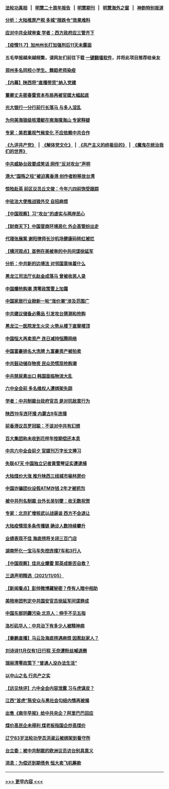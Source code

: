#### [法轮功真相](https://github.com/gfw-breaker/truth/blob/master/README.md?t=0) &nbsp;&nbsp;|&nbsp;&nbsp; [明慧二十周年报告](https://github.com/gfw-breaker/mh-reports/blob/master/README.md?t=0) &nbsp;&nbsp;|&nbsp;&nbsp;[明慧期刊](https://github.com/gfw-breaker/mh-qikan) &nbsp;&nbsp;|&nbsp;&nbsp; [明慧海外之窗](https://github.com/gfw-breaker/mh-news/blob/master/README.md?t=0) &nbsp;&nbsp;|&nbsp;&nbsp; [神韵特别报道](https://github.com/gfw-breaker/mh-news/blob/master/shenyun.md?t=0)
#### [分析：大陆推房产税 多城“限跌令”效果难料](../pages/nsc413/n13359635.md?t=11080250) 
#### [应对中共全球审查 学者：西方政府应三管齐下](../pages/nsc413/n13354082.md?t=11080250) 
#### [【疫情11.7】加州州长打加强剂后11天未露面](../pages/nsc413/n13359330.md?t=11080250) 
#### 五毛举报越来越频繁，请网友们前往下载 [一键翻墙软件](https://github.com/gfw-breaker/ssr-accounts)，并将此项目推荐给亲友
#### [郑州多名同校小学生、舞蹈老师染疫](../pages/nsc413/n13359304.md?t=11080250) 
#### [【内幕】陕西将“直播带货”纳入党建](../pages/nsc413/n13354322.md?t=11080250) 
#### [董卿丈夫密春雷资本布局再被官媒大幅起底](../pages/nsc413/n13359067.md?t=11080250) 
#### [光大银行一分行前行长落马 与多人淫乱](../pages/nsc413/n13358900.md?t=11080250) 
#### [为何美海狼级核潜艇在南海撞海山 专家释疑](../pages/nsc413/n13353791.md?t=11080250) 
#### [专家：美若重视气候变化 不应依赖中共合作](../pages/nsc413/n13358406.md?t=11080250) 
#### [《九评共产党》](https://github.com/begood0513/9ping.md/blob/master/README.md) &nbsp;|&nbsp; [《解体党文化》](../../../../jtdwh.md/blob/master/README.md)  &nbsp;|&nbsp; [《共产主义的终极目的》](../../../../gczydzjmd.md/blob/master/README.md) &nbsp;|&nbsp; [《魔鬼在统治我们的世界》](../../../../mgztzwmdsj.md/blob/master/README.md) 
#### [中共威胁台政要成笑话 网传“反对攻台”声明](../pages/nsc413/n13358413.md?t=11080250) 
#### [港大“国殇之柱”被迫离香港 创作者盼移放台湾](../pages/nsc413/n13358519.md?t=11080250) 
#### [惊险赴英 前区议员丘文俊：今年六四前饱受跟踪](../pages/nsc413/n13358644.md?t=11080250) 
#### [中驻法大使推战狼外交 自招麻烦](../pages/nsc413/n13356374.md?t=11080250) 
#### [【中国观察】习“攻台”的虚实与两岸民心](../pages/nsc413/n13358640.md?t=11080250) 
#### [【财商天下】中国营商环境恶化 外企高管纷出走](../pages/nsc413/n13358077.md?t=11080250) 
#### [代理张展案 谢阳律师长沙机场健康码转红被拦](../pages/nsc413/n13358444.md?t=11080250) 
#### [【横河观点】首例在美被审的中共间谍徐延军](../pages/nsc413/n13358506.md?t=11080250) 
#### [分析：中共新的边境法 对邻国意味着什么](../pages/nsc413/n13358299.md?t=11080250) 
#### [黑龙江司法厅长赵金成落马 曾被收恶人录](../pages/nsc413/n13358407.md?t=11080250) 
#### [中国爆抢购潮 清零政策雪上加霜](../pages/nsc413/n13358365.md?t=11080250) 
#### [中国家居行业掀新一轮“涨价潮”涉及范围广](../pages/nsc413/n13358363.md?t=11080250) 
#### [中共建议储备必需品 引发攻台猜测和抢购](../pages/nsc413/n13358287.md?t=11080250) 
#### [黑龙江一医院发生火灾 火势从楼下直窜楼顶](../pages/nsc413/n13358304.md?t=11080250) 
#### [中国恒大再卖资产 连日减持恒腾网络](../pages/nsc413/n13358272.md?t=11080250) 
#### [中国富豪排名大洗牌 九富豪资产被拍卖](../pages/nsc413/n13357114.md?t=11080250) 
#### [中共鼓动储存物资 民众恐慌现抢购潮](../pages/nsc413/n13357092.md?t=11080250) 
#### [中共禁尿素出口 韩国面临物流大乱](../pages/nsc413/n13357089.md?t=11080250) 
#### [六中全会前 多名维权人遭绑架失踪](../pages/nsc413/n13357986.md?t=11080250) 
#### [学者：中共制裁台政府官员 是对抗敌意行为](../pages/nsc413/n13357604.md?t=11080250) 
#### [陕西19车连环撞 内蒙古9车连撞](../pages/nsc413/n13357587.md?t=11080250) 
#### [前香港议员罗冠聪：不该对中共有幻想](../pages/nsc413/n13357561.md?t=11080250) 
#### [百大集团称未收到花样年按期偿还本息](../pages/nsc413/n13357436.md?t=11080250) 
#### [中共六中全会前夕 官媒刊万字长文捧习](../pages/nsc413/n13357579.md?t=11080250) 
#### [失联47天 中国独立记者黄雪琴证实遭逮捕](../pages/nsc413/n13357488.md?t=11080250) 
#### [大陆煤价大涨 推升陕西三线城市榆林房价](../pages/nsc413/n13357126.md?t=11080250) 
#### [中国诈骗团伙设假ATM诈钱 2年才被抓包](../pages/nsc413/n13357472.md?t=11080250) 
#### [被中共列名制裁 台外长吴钊燮：收无数祝贺](../pages/nsc413/n13357238.md?t=11080250) 
#### [专家：北京扩增核武以战逼谈 西方不会退让](../pages/nsc413/n13357317.md?t=11080250) 
#### [大陆疫情现多条传播链 确诊人数持续攀升](../pages/nsc413/n13357306.md?t=11080250) 
#### [业绩表现不佳 海底捞将关闭三百门店](../pages/nsc413/n13357046.md?t=11080250) 
#### [湖南怀化一宝马车失控连撞7车和3行人](../pages/nsc413/n13357021.md?t=11080250) 
#### [【中国观察】佳兆业爆雷 郭英成能否自救？](../pages/nsc413/n13355560.md?t=11080250) 
#### [三退声明精选（2021/11/05）](../pages/nsc413/n13356983.md?t=11080250) 
#### [【新闻看点】彭帅微博藏秘密？传有人暗中相助](../pages/nsc413/n13356390.md?t=11080250) 
#### [美陪审团判定中共国安官员徐延军间谍罪成](../pages/nsc413/n13356896.md?t=11080250) 
#### [中国东部阴霾污染 北京人：伸手不见五指](../pages/nsc413/n13356345.md?t=11080250) 
#### [洛杉矶华人：中共治下有多少人被精神病](../pages/nsc413/n13356929.md?t=11080250) 
#### [【秦鹏直播】马云及海底捞遇麻烦 因惹赵家人？](../pages/nsc413/n13356732.md?t=11080250) 
#### [刘诗诗11月仅有1日行程 无奈遭粉丝喊退圈](../pages/nsc413/n13356456.md?t=11080250) 
#### [瑞丽清零政策下 “普通人没办法生活”](../pages/nsc413/n13356581.md?t=11080250) 
#### [以中山之名 行共产之实](../pages/nsc413/n13346437.md?t=11080250) 
#### [【远见快评】六中全会内容泄露 习与虎谋皮？](../pages/nsc413/n13356789.md?t=11080250) 
#### [江西“首虎”陈安众与黑社会勾结内情再被揭](../pages/nsc413/n13356633.md?t=11080250) 
#### [出售《南华早报》给中共央企？阿里巴巴回应](../pages/nsc413/n13356606.md?t=11080250) 
#### [煤价高民企未得利 煤老板指国企炒高煤价](../pages/nsc413/n13352155.md?t=11080250) 
#### [辽宁83岁法轮功学员洪淑云被绑架到看守所](../pages/nsc413/n13355933.md?t=11080250) 
#### [台立委：被中共制裁的欧洲议员访台别具意义](../pages/nsc413/n13344424.md?t=11080250) 
#### [消息：为偿还到期债务 恒大卖飞机筹款](../pages/nsc413/n13356427.md?t=11080250) 

----
#### [ >>> 更早内容 <<< ](../indexes/nsc413-earlier.md)
